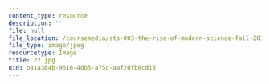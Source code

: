 ```yaml
---
content_type: resource
description: ''
file: null
file_location: /coursemedia/sts-003-the-rise-of-modern-science-fall-2010/b81a364b961640b5a75caaf20fb8cd15_22.jpg
file_type: image/jpeg
resourcetype: Image
title: 22.jpg
uid: b81a364b-9616-40b5-a75c-aaf20fb8cd15
---
```

